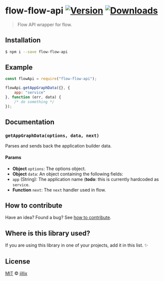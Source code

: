 # flow-flow-api [![Version](https://img.shields.io/npm/v/flow-flow-api.svg)](https://www.npmjs.com/package/flow-flow-api) [![Downloads](https://img.shields.io/npm/dt/flow-flow-api.svg)](https://www.npmjs.com/package/flow-flow-api)

> Flow API wrapper for flow.

## Installation

```sh
$ npm i --save flow-flow-api
```

## Example

```js
const flowApi = require("flow-flow-api");

flowApi.getAppGraphData({}, {
    app: "service"
}, function (err, data) {
    /* do something */
});
```

## Documentation

### `getAppGraphData(options, data, next)`
Parses and sends back the application builder data.

#### Params
- **Object** `options`: The options object.
- **Object** `data`: An object containing the following fields:
 - `app` (String): The application name (**todo**: this is currently hardcoded as `service`.
- **Function** `next`: The `next` handler used in flow.

## How to contribute
Have an idea? Found a bug? See [how to contribute][contributing].

## Where is this library used?
If you are using this library in one of your projects, add it in this list. :sparkles:

## License

[MIT][license] © [jillix][website]

[license]: http://showalicense.com/?fullname=jillix%20%3Ccontact%40jillix.com%3E%20(http%3A%2F%2Fjillix.com)&year=2015#license-mit
[website]: http://jillix.com
[contributing]: /CONTRIBUTING.md
[docs]: /DOCUMENTATION.md
